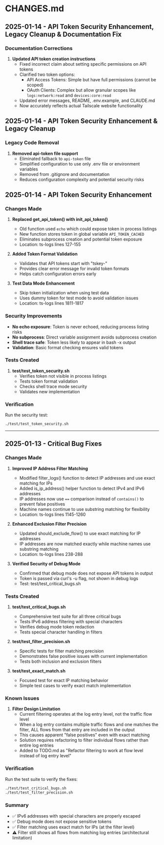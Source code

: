 # CHANGES.md

## 2025-01-14 - API Token Security Enhancement, Legacy Cleanup & Documentation Fix

### Documentation Corrections

1. **Updated API token creation instructions**
   - Fixed incorrect claim about setting specific permissions on API tokens
   - Clarified two token options:
     - API Access Tokens: Simple but have full permissions (cannot be scoped)
     - OAuth Clients: Complex but allow granular scopes like `logs:network:read` and `devices:core:read`
   - Updated error messages, README, .env.example, and CLAUDE.md
   - Now accurately reflects actual Tailscale website functionality

## 2025-01-14 - API Token Security Enhancement & Legacy Cleanup

### Legacy Code Removal

1. **Removed api-token file support**
   - Eliminated fallback to `api-token` file
   - Simplified configuration to use only .env file or environment variables
   - Removed from .gitignore and documentation
   - Reduces configuration complexity and potential security risks

## 2025-01-14 - API Token Security Enhancement

### Changes Made

1. **Replaced get_api_token() with init_api_token()**
   - Old function used `echo` which could expose token in process listings
   - New function stores token in global variable `API_TOKEN_CACHED`
   - Eliminates subprocess creation and potential token exposure
   - Location: ts-logs lines 127-155

2. **Added Token Format Validation**
   - Validates that API tokens start with "tskey-"
   - Provides clear error message for invalid token formats
   - Helps catch configuration errors early

3. **Test Data Mode Enhancement**
   - Skip token initialization when using test data
   - Uses dummy token for test mode to avoid validation issues
   - Location: ts-logs lines 1811-1817

### Security Improvements

- **No echo exposure**: Token is never echoed, reducing process listing risks
- **No subprocess**: Direct variable assignment avoids subprocess creation
- **Shell trace safe**: Token less likely to appear in bash -x output
- **Validation**: Basic format checking ensures valid tokens

### Tests Created

1. **test/test_token_security.sh**
   - Verifies token not visible in process listings
   - Tests token format validation
   - Checks shell trace mode security
   - Validates new implementation

### Verification

Run the security test:
```bash
./test/test_token_security.sh
```

---

## 2025-01-13 - Critical Bug Fixes

### Changes Made

1. **Improved IP Address Filter Matching**
   - Modified filter_logs() function to detect IP addresses and use exact matching for IPs
   - Added is_ip_address() helper function to detect IPv4 and IPv6 addresses
   - IP addresses now use `==` comparison instead of `contains()` to prevent false positives
   - Machine names continue to use substring matching for flexibility
   - Location: ts-logs lines 1145-1260

2. **Enhanced Exclusion Filter Precision**
   - Updated should_exclude_flow() to use exact matching for IP addresses
   - IP addresses are now matched exactly while machine names use substring matching
   - Location: ts-logs lines 238-288

3. **Verified Security of Debug Mode**
   - Confirmed that debug mode does not expose API tokens in output
   - Token is passed via curl's -u flag, not shown in debug logs
   - Test: test/test_critical_bugs.sh

### Tests Created

1. **test/test_critical_bugs.sh**
   - Comprehensive test suite for all three critical bugs
   - Tests IPv6 address filtering with special characters
   - Verifies debug mode token redaction
   - Tests special character handling in filters

2. **test/test_filter_precision.sh**
   - Specific tests for filter matching precision
   - Demonstrates false positive issues with current implementation
   - Tests both inclusion and exclusion filters

3. **test/test_exact_match.sh**
   - Focused test for exact IP matching behavior
   - Simple test cases to verify exact match implementation

### Known Issues

1. **Filter Design Limitation**
   - Current filtering operates at the log entry level, not the traffic flow level
   - When a log entry contains multiple traffic flows and one matches the filter, ALL flows from that entry are included in the output
   - This causes apparent "false positives" even with exact matching
   - Solution requires refactoring to filter individual flows rather than entire log entries
   - Added to TODO.md as "Refactor filtering to work at flow level instead of log entry level"

### Verification

Run the test suite to verify the fixes:
```bash
./test/test_critical_bugs.sh
./test/test_filter_precision.sh
```

### Summary

- ✅ IPv6 addresses with special characters are properly escaped
- ✅ Debug mode does not expose sensitive tokens
- ✅ Filter matching uses exact match for IPs (at the filter level)
- ⚠️  Filter still shows all flows from matching log entries (architectural limitation)